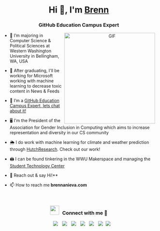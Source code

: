 <h1 align="center">Hi 👋, I'm <a href="https://brennanieva.com" target="blank">
Brenn</a></h1>
<h3 align="center">GitHub Education Campus Expert</h3>

<!-- <p align="left"> <img src="https://komarev.com/ghpvc/?username=100brennanieva&label=Profile%20views&color=0e75b6&style=flat" alt="100rabhcsmc" /> </p>
 -->
<!-- <p align="left"> <a href="https://twitter.com/brennanieva" target="blank"><img src="https://img.shields.io/twitter/follow/100brennanieva?logo=twitter&style=for-the-badge" alt="100rabhcsmc" /></a> </p> -->

<a target="_blank" align="center">
  <img align="right" top="500" height="300" width="300" alt="GIF" src="https://github.com/brennanieva.png">
</a>

- :apple: I’m majoring in Computer Science & Political Sciences at Western Washington University in Bellingham, WA, USA</a>
- :newspaper: After graduating,  I'll be working for Microsoft working with machine learning to decrease toxic content in News & Feeds

- :triangular_flag_on_post: I’m a  <a href="https://githubcampus.expert/brennanieva/" target="blank">GitHub Education Campus Expert, lets chat about it!</a>

- :desktop_computer: I'm the President of the Association for Gender Inclusion in Computing which aims to increase representation and diversity in our CS community

- :sun_behind_rain_cloud: I do work with machine learning for climate and weather prediction through <a href="https://hutchresear.ch" target="blank">HutchResearch</a>. Check out our work!

- :printer: I can be found tinkering in the WWU Makerspace and managing the <a href="https://stc.wwu.edu" target="blank">Student Technology Center</a>

- 💬 Reach out & say Hi!**

- 📫 How to reach me **brennanieva.com**

<!-- - 📄 Know about my experiences <a href="https://github.com/100rabhcsmc/Me.io/blob/master/01SaurabhChavanReactNativeResume.pdf" target="blank">Resume</a> -->
<br/>
<h3 align="center" > <img src="https://media.giphy.com/media/iY8CRBdQXODJSCERIr/giphy.gif" width="30" height="30" style="margin-right: 10px;">Connect with me 🤝 </h3>

<p align="center">
  <div align="center"  class="icons-social" style="margin-left: 10px;">
        <a style="margin-left: 10px;"  target="_blank" href="https://www.linkedin.com/in/brennanieva/">
			<img src="https://img.icons8.com/doodle/40/000000/linkedin--v2.png"></a>
        <a style="margin-left: 10px;" target="_blank" href="https://github.com/brennanieva">
		<img src="https://img.icons8.com/doodle/40/000000/github--v1.png"></a>
		<a style="margin-left: 10px;" target="_blank" href="https://stackoverflow.com/users/12053852/saurabh-chavan?tab=profile">
				<img src="https://img.icons8.com/external-tal-revivo-color-tal-revivo/40/000000/external-stack-overflow-is-a-question-and-answer-site-for-professional-logo-color-tal-revivo.png"></a>
	   <a style="margin-left: 10px;" target="_blank" href="https://dev.to/100rabhcsmc">
					<img src="https://img.icons8.com/external-sketchy-juicy-fish/0.6x/external-blog-online-services-sketchy-sketchy-juicy-fish.png"></a>
        <a style="margin-left: 10px;" target="_blank" href="https://instagram.com/brennanieva">
			<img src="https://img.icons8.com/doodle/40/000000/instagram-new--v2.png"></a>
		<a style="margin-left: 10px;" target="_blank" href="https://twitter.com/brennanieva">
			<img src="https://img.icons8.com/doodle/1x/twitter-squared--v2.png" ></a>
		<a style="margin-left: 5px;" target="_blank" href="https://github.com/100rabhcsmc/Me.io/blob/master/01SaurabhChavanReactNativeResume.pdf">
					<img src="https://img.icons8.com/plasticine/0.5x/resume.png" ></a>
      </div>

</p>

